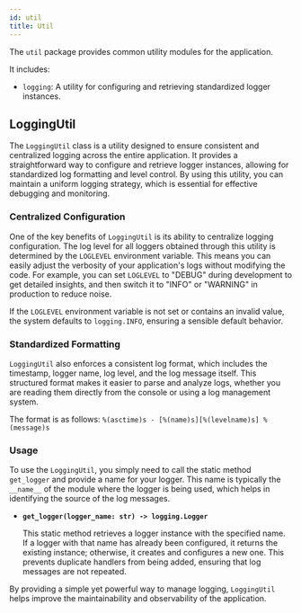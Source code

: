 ```yaml
---
id: util
title: Util
---
```


The `util` package provides common utility modules for the application.

It includes:
- `logging`: A utility for configuring and retrieving standardized logger instances.

## LoggingUtil

The `LoggingUtil` class is a utility designed to ensure consistent and centralized logging across the entire application. It provides a straightforward way to configure and retrieve logger instances, allowing for standardized log formatting and level control. By using this utility, you can maintain a uniform logging strategy, which is essential for effective debugging and monitoring.

### Centralized Configuration

One of the key benefits of `LoggingUtil` is its ability to centralize logging configuration. The log level for all loggers obtained through this utility is determined by the `LOGLEVEL` environment variable. This means you can easily adjust the verbosity of your application's logs without modifying the code. For example, you can set `LOGLEVEL` to "DEBUG" during development to get detailed insights, and then switch it to "INFO" or "WARNING" in production to reduce noise.

If the `LOGLEVEL` environment variable is not set or contains an invalid value, the system defaults to `logging.INFO`, ensuring a sensible default behavior.

### Standardized Formatting

`LoggingUtil` also enforces a consistent log format, which includes the timestamp, logger name, log level, and the log message itself. This structured format makes it easier to parse and analyze logs, whether you are reading them directly from the console or using a log management system.

The format is as follows: `%(asctime)s - [%(name)s][%(levelname)s] %(message)s`

### Usage

To use the `LoggingUtil`, you simply need to call the static method `get_logger` and provide a name for your logger. This name is typically the `__name__` of the module where the logger is being used, which helps in identifying the source of the log messages.

- **`get_logger(logger_name: str) -> logging.Logger`**

  This static method retrieves a logger instance with the specified name. If a logger with that name has already been configured, it returns the existing instance; otherwise, it creates and configures a new one. This prevents duplicate handlers from being added, ensuring that log messages are not repeated.

By providing a simple yet powerful way to manage logging, `LoggingUtil` helps improve the maintainability and observability of the application.